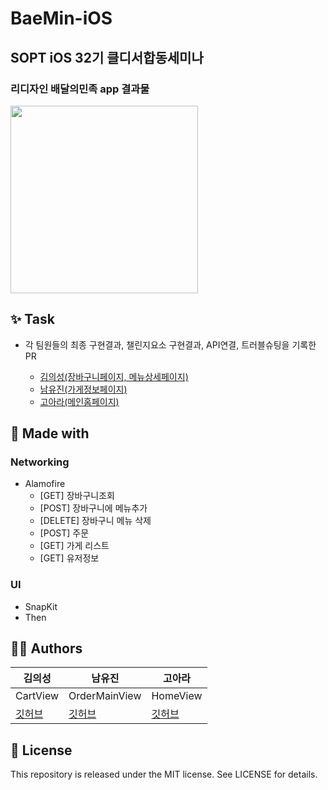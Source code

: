 # BaeMin-iOS
## SOPT iOS 32기 클디서합동세미나
### 리디자인 배달의민족 app 결과물
<img src="https://github.com/SOPT-32-CDS/BaeMin-iOS/assets/99013115/f15e616b-0620-4054-b5ab-278f338b884b" width="300"/>

## ✨ Task
- 각 팀원들의 최종 구현결과, 챌린지요소 구현결과, API연결, 트러블슈팅을 기록한 PR

    - [김의성(장바구니페이지, 메뉴상세페이지)](https://github.com/SOPT-32-CDS/BaeMin-iOS/pull/48)
    - [남유진(가게정보페이지)](https://github.com/SOPT-32-CDS/BaeMin-iOS/pull/48)
    - [고아라(메인홈페이지)](https://github.com/SOPT-32-CDS/BaeMin-iOS/pull/49)

## 🔨 Made with
### Networking
- Alamofire
    - [GET] 장바구니조회
    - [POST] 장바구니에 메뉴추가
    - [DELETE] 장바구니 메뉴 삭제
    - [POST] 주문
    - [GET] 가게 리스트
    - [GET] 유저정보

### UI
- SnapKit
- Then

## 👨‍💻 Authors
|김의성|남유진|고아라|
|------|---|---|
|CartView|OrderMainView|HomeView|
|[깃허브](https://github.com/kimscastle)|[깃허브](https://github.com/yujin-00)|[깃허브](https://github.com/ahra1221)|

## 📑 License
This repository is released under the MIT license. See LICENSE for details.

